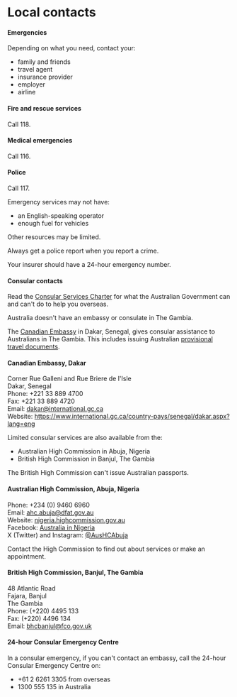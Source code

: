 # Local contacts

#### Emergencies

Depending on what you need, contact your:

* family and friends
* travel agent
* insurance provider
* employer
* airline

#### Fire and rescue services

Call 118.

#### Medical emergencies

Call 116.

#### Police

Call 117.

Emergency services may not have:

* an English-speaking operator
* enough fuel for vehicles

Other resources may be limited.

Always get a police report when you report a crime.

Your insurer should have a 24-hour emergency number.

#### Consular contacts

Read the [Consular Services Charter](/consular-services/consular-services-charter "Consular Services Charter") for what the Australian Government can and can't do to help you overseas.

Australia doesn't have an embassy or consulate in The Gambia.

The [Canadian Embassy](https://www.international.gc.ca/country-pays/senegal/dakar.aspx?lang=eng) in Dakar, Senegal, gives consular assistance to Australians in The Gambia. This includes issuing Australian [provisional travel documents](https://www.passports.gov.au/travel-related-documents).

#### Canadian Embassy, Dakar

Corner Rue Galleni and Rue Briere de l'Isle  
Dakar, Senegal  
Phone: +221 33 889 4700  
Fax: +221 33 889 4720  
Email: [dakar@international.gc.ca](mailto:dakar@international.gc.ca)  
Website: <https://www.international.gc.ca/country-pays/senegal/dakar.aspx?lang=eng>

Limited consular services are also available from the:

* Australian High Commission in Abuja, Nigeria
* British High Commission in Banjul, The Gambia

The British High Commission can't issue Australian passports.

#### Australian High Commission, Abuja, Nigeria

Phone: +234 (0) 9460 6960  
Email: [ahc.abuja@dfat.gov.au](mailto:ahc.abuja@dfat.gov.au)  
Website: [nigeria.highcommission.gov.au](http://www.nigeria.highcommission.gov.au/)  
Facebook: [Australia in Nigeria](https://www.facebook.com/AustraliaInNigeria)  
X (Twitter) and Instagram: [@AusHCAbuja](https://twitter.com/AusHCAbuja)

Contact the High Commission to find out about services or make an appointment.

#### British High Commission, Banjul, The Gambia

48 Atlantic Road  
Fajara, Banjul  
The Gambia  
Phone: (+220) 4495 133  
Fax: (+220) 4496 134  
Email: [bhcbanjul@fco.gov.uk](mailto:bhcbanjul@fco.gov.uk)

#### 24-hour Consular Emergency Centre

In a consular emergency, if you can't contact an embassy, call the 24-hour Consular Emergency Centre on:

* +61 2 6261 3305 from overseas
* 1300 555 135 in Australia
